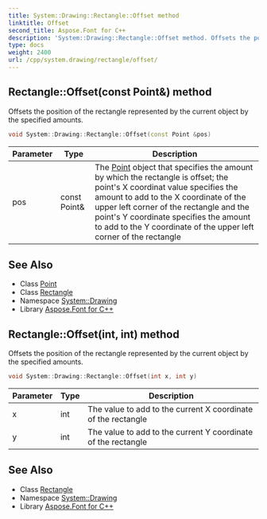 ```yaml
---
title: System::Drawing::Rectangle::Offset method
linktitle: Offset
second_title: Aspose.Font for C++
description: 'System::Drawing::Rectangle::Offset method. Offsets the position of the rectangle represented by the current object by the specified amounts in C++.'
type: docs
weight: 2400
url: /cpp/system.drawing/rectangle/offset/
---
```

## Rectangle::Offset(const Point\&) method


Offsets the position of the rectangle represented by the current object by the specified amounts.

```cpp
void System::Drawing::Rectangle::Offset(const Point &pos)
```


| Parameter | Type | Description |
| --- | --- | --- |
| pos | const Point\& | The [Point](../../point/) object that specifies the amount by which the rectangle is offset; the point's X coordinat value specifies the amount to add to the X coordinate of the upper left corner of the rectangle and the point's Y coordinate specifies the amount to add to the Y coordinate of the upper left corner of the rectangle |

## See Also

* Class [Point](../../point/)
* Class [Rectangle](../)
* Namespace [System::Drawing](../../)
* Library [Aspose.Font for C++](../../../)
## Rectangle::Offset(int, int) method


Offsets the position of the rectangle represented by the current object by the specified amounts.

```cpp
void System::Drawing::Rectangle::Offset(int x, int y)
```


| Parameter | Type | Description |
| --- | --- | --- |
| x | int | The value to add to the current X coordinate of the rectangle |
| y | int | The value to add to the current Y coordinate of the rectangle |

## See Also

* Class [Rectangle](../)
* Namespace [System::Drawing](../../)
* Library [Aspose.Font for C++](../../../)
